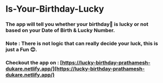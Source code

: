 # Is-Your-Birthday-Lucky
### The app will tell you whether your birthday🎂 is lucky or not based on your Date of Birth & Lucky Number. 
### Note : There is not logic that can really decide your luck, this is just a Fun 😊.

### Checkout the app on : [https://lucky-birthday-prathamesh-dukare.netlify.app/](https://lucky-birthday-prathamesh-dukare.netlify.app/)

